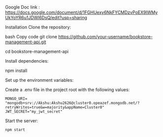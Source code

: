 Google Doc link : https://docs.google.com/document/d/1FGHUexy6NkFYCMDzvPoEX9lWMyUkYoYR6u1JDWl6DsQ/edit?usp=sharing



Installation
Clone the repository:

bash
Copy code
git clone https://github.com/your-username/bookstore-management-api.git

cd bookstore-management-api

Install dependencies:

npm install

Set up the environment variables:

Create a .env file in the project root with the following values:

```
MONGO_URI= "mongodb+srv://Akshu:Akshu2626@cluster0.opeazef.mongodb.net/?retryWrites=true&w=majority&appName=Cluster0"
JWT_SECRET="my_jwt_secret"
```

Start the server:

```npm start```
